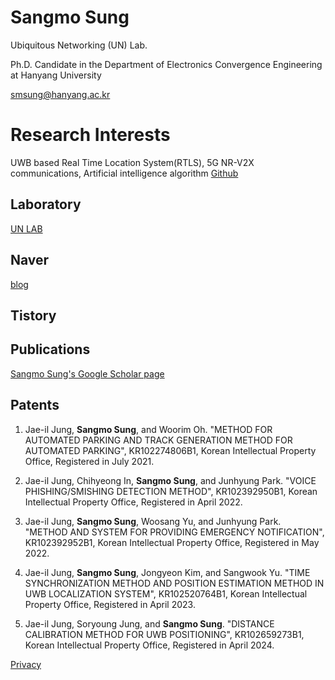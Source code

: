 # Sangmo Sung

Ubiquitous Networking (UN) Lab.

Ph.D. Candidate in the Department of Electronics Convergence Engineering at Hanyang University

smsung@hanyang.ac.kr

# Research Interests

UWB based Real Time Location System(RTLS), 5G NR-V2X communications,
Artificial intelligence algorithm
[Github](https://github.com/sangmosung)

## Laboratory
[UN LAB](http://unlab.hanyang.ac.kr)

## Naver
[blog](https://blog.naver.com/sapitquireputat)

## Tistory


## Publications
[Sangmo Sung's Google Scholar page](https://scholar.google.com/citations?view_op=list_works&hl=ko&authuser=1&user=--q2aSkAAAAJ)

## Patents
1. Jae-il Jung, **Sangmo Sung**, and Woorim Oh. "METHOD FOR AUTOMATED PARKING AND TRACK GENERATION METHOD FOR AUTOMATED PARKING", KR102274806B1, Korean Intellectual Property Office, Registered in July 2021.

2. Jae-il Jung, Chihyeong In, **Sangmo Sung**, and Junhyung Park. "VOICE PHISHING/SMISHING DETECTION METHOD", KR102392950B1, Korean Intellectual Property Office, Registered in April 2022.

3. Jae-il Jung, **Sangmo Sung**, Woosang Yu, and Junhyung Park. "METHOD AND SYSTEM FOR PROVIDING EMERGENCY NOTIFICATION", KR102392952B1, Korean Intellectual Property Office, Registered in May 2022.

4. Jae-il Jung, **Sangmo Sung**, Jongyeon Kim, and Sangwook Yu. "TIME SYNCHRONIZATION METHOD AND POSITION ESTIMATION METHOD IN UWB LOCALIZATION SYSTEM", KR102520764B1, Korean Intellectual Property Office, Registered in April 2023.

5. Jae-il Jung, Soryoung Jung, and **Sangmo Sung**. "DISTANCE CALIBRATION METHOD FOR UWB POSITIONING", KR102659273B1, Korean Intellectual Property Office, Registered in April 2024.

[Privacy](https://sangmosung.github.io/home/privacy)
